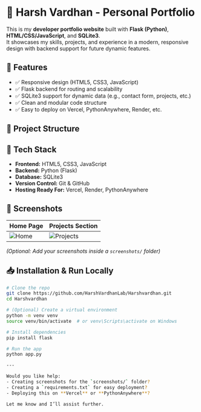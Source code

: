 # 💼 Harsh Vardhan - Personal Portfolio

This is my **developer portfolio website** built with **Flask (Python)**, **HTML/CSS/JavaScript**, and **SQLite3**.  
It showcases my skills, projects, and experience in a modern, responsive design with backend support for future dynamic features.

## 🚀 Features

- ✅ Responsive design (HTML5, CSS3, JavaScript)
- ✅ Flask backend for routing and scalability
- ✅ SQLite3 support for dynamic data (e.g., contact form, projects, etc.)
- ✅ Clean and modular code structure
- ✅ Easy to deploy on Vercel, PythonAnywhere, Render, etc.

## 📂 Project Structure


## 🔧 Tech Stack

- **Frontend:** HTML5, CSS3, JavaScript
- **Backend:** Python (Flask)
- **Database:** SQLite3
- **Version Control:** Git & GitHub
- **Hosting Ready For:** Vercel, Render, PythonAnywhere

## 📸 Screenshots

| Home Page | Projects Section |
|----------|------------------|
| ![Home](screenshots/home.png) | ![Projects](screenshots/projects.png) |

*(Optional: Add your screenshots inside a `screenshots/` folder)*

## 📥 Installation & Run Locally

```bash
# Clone the repo
git clone https://github.com/HarshVardhanLab/Harshvardhan.git
cd Harshvardhan

# (Optional) Create a virtual environment
python -m venv venv
source venv/bin/activate  # or venv\Scripts\activate on Windows

# Install dependencies
pip install flask

# Run the app
python app.py

---

Would you like help:
- Creating screenshots for the `screenshots/` folder?
- Creating a `requirements.txt` for easy deployment?
- Deploying this on **Vercel** or **PythonAnywhere**?

Let me know and I’ll assist further.
